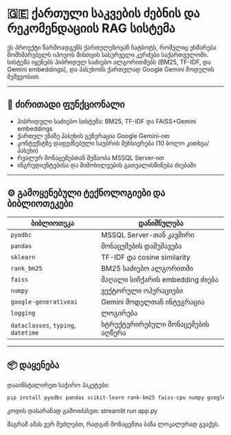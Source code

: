 # 🇬🇪 ქართული საკვების ძებნის და რეკომენდაციის RAG სისტემა

ეს პროექტი წარმოადგენს ქართულენოვან ჩატბოტს, რომელიც ეხმარება მომხმარებელს იპოვოს მისთვის სასურველი კერძები საქართველოში. სისტემა იყენებს ჰიბრიდულ საძიებო ალგორითმებს (BM25, TF-IDF, და Gemini embeddings), და პასუხობს ქართულად Google Gemini მოდელის მეშვეობით.

---

## 🧠 ძირითადი ფუნქციონალი

- ჰიბრიდული საძიებო სისტემა: BM25, TF-IDF და FAISS+Gemini embeddings
- ქართულ ენაზე პასუხის გენერაცია Google Gemini-ით
- კონტექსტზე დაფუძნებული საუბრის მეხსიერება (10 ბოლო კითხვა/პასუხი)
- რეალურ მონაცემებთან მუშაობა MSSQL Server-ით
- ინგრედიენტებისა და მიმოხილვების გათვალისწინება ძიებაში

---

## ⚙️ გამოყენებული ტექნოლოგიები და ბიბლიოთეკები

| ბიბლიოთეკა | დანიშნულება |
|-----------|-------------|
| `pyodbc` | MSSQL Server-თან კავშირი |
| `pandas` | მონაცემების დამუშავება |
| `sklearn` | TF-IDF და cosine similarity |
| `rank_bm25` | BM25 საძიებო ალგორითმი |
| `faiss` | მაღალი სიჩქარის embedding ძიება |
| `numpy` | ვექტორული ოპერაციები |
| `google-generativeai` | Gemini მოდელთან ინტეგრაცია |
| `logging` | ლოგირება |
| `dataclasses`, `typing`, `datetime` | სტრუქტურირებული მონაცემების აღწერა |

---

## 📦 დაყენება

დააინსტალირეთ საჭირო პაკეტები:

```bash
pip install pyodbc pandas scikit-learn rank-bm25 faiss-cpu numpy google-generativeai
```

კოდის დასარანად გამოიძახეთ:
streamlit run app.py

მაგრამ ამას ვერ შეძლებთ, რადგან მონაცემთა ბაზა ლოკალურად გვაქვს.



